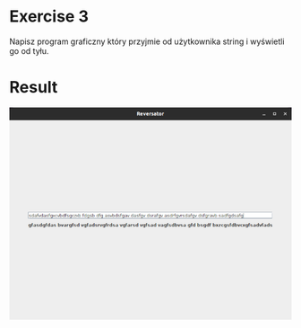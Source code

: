# Exercise 3
Napisz program graficzny który przyjmie od użytkownika string i wyświetli go od tyłu.

# Result
![Result](./img.png?raw=true)